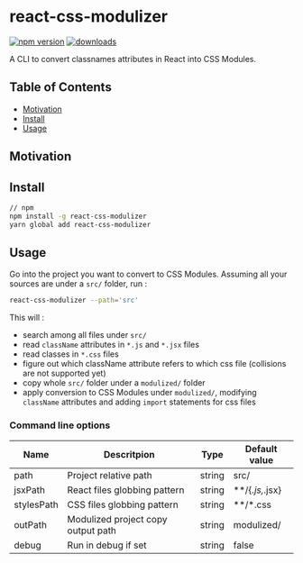# react-css-modulizer
[![npm version](https://img.shields.io/npm/v/react-css-modulizer.svg?style=flat-square)](https://www.npmjs.com/package/react-css-modulizer)
[![downloads](https://img.shields.io/npm/dm/react-css-modulizer.svg?style=flat-square)](https://npm-stat.com/charts.html?package=react-css-modulizer)

A CLI to convert classnames attributes in React into CSS Modules.

## Table of Contents
- [Motivation](#motivation)
- [Install](#install)
- [Usage](#usage)

## Motivation

## Install
```bash
// npm
npm install -g react-css-modulizer
yarn global add react-css-modulizer
```

## Usage
Go into the project you want to convert to CSS Modules. Assuming all your sources are under a ```src/``` folder, run :
```bash
react-css-modulizer --path='src'
```

This will :
 - search among all files under ```src/```
 - read ```className``` attributes in ```*.js``` and ```*.jsx``` files
 - read classes in ```*.css``` files
 - figure out which className attribute refers to which css file (collisions are not supported yet)
 - copy whole ```src/``` folder under a ```modulized/``` folder
 - apply conversion to CSS Modules under ```modulized/```, modifying ```className``` attributes and adding ```import``` statements for css files

### Command line options
| Name       | Descritpion                        | Type   | Default value   |
|------------|------------------------------------|--------|-----------------|
| path       | Project relative path              | string | src/            |
| jsxPath    | React files globbing pattern       | string | **/{*.js,*.jsx} |
| stylesPath | CSS files globbing pattern         | string | **/*.css        |
| outPath    | Modulized project copy output path | string | modulized/      |
| debug      | Run in debug if set                | string | false           |

